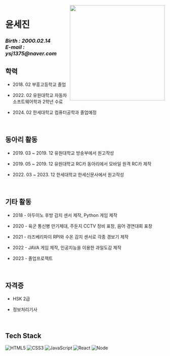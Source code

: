 <img align="right" src="https://user-images.githubusercontent.com/100738553/208301785-1957d865-c807-4078-87af-e13099e6ae97.jpg" width="300"/>

<h1>윤세진</h1>

<p>
  <em>
    <h3>
    Birth : 2000.02.14 <br>
    E-mail : ysj1375@naver.com <br>
    </h3>
  </em>
</p>
<h2>학력</h2>

* <p> 2018. 02 부흥고등학교 졸업
* <p> 2022. 02 유원대학교 자동차소프트웨어학과 2학년 수료
* <p><fd> 2024. 02 한세대학교 컴퓨터공학과 졸업예정</fd>
<br>
    
<h2>동아리 활동</h2>
    
* <p> 2019. 03 ~ 2019. 12 유원대학교 방송부에서 원고작성
* <p> 2019. 05 ~ 2019. 12 유원대학교 RC카 동아리에서 모바일 원격 RC카 제작
* <p> 2022. 03 ~ 2023. 12 한세대학교 한세신문사에서 원고작성
<br>
  
<h2>기타 활동</h2>

* <p> 2018 - 아두이노 후방 감지 센서 제작, Python 게임 제작
* <p> 2020 - 육군 통신병 만기제대, 주둔지 CCTV 정비 표창, 음어 경연대회 표창
* <p> 2021 - 라즈베리파이 RPI와 수온 감지 센서로 각종 경보기 제작
* <p> 2022 - JAVA 게임 제작, 인공지능을 이용한 과일도감 제작
* <p color="blue"> 2023 - 졸업프로젝트</p>
<br>
  
<h2>자격증</h2>
    
* <p> HSK 2급
* <p> 정보처리기사
<br>
  
<h2>Tech Stack</h2>

![HTML5](https://img.shields.io/badge/-HTML5-F05032?style=for-the-badge&logo=html5&logoColor=ffffff)
![CSS3](https://img.shields.io/badge/-CSS3-007ACC?style=for-the-badge&logo=css3)
![JavaScript](https://img.shields.io/badge/-JavaScript-%23F7DF1C?style=for-the-badge&logo=javascript&logoColor=000000&labelColor=%23F7DF1C&color=%23FFCE5A)
![React](https://img.shields.io/badge/-React-222222?style=for-the-badge&logo=react)
![Node](https://img.shields.io/badge/-Nodejs-43853d?style=for-the-badge&logo=Node.js&logoColor=white)
<br>
